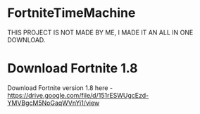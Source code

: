 # FortniteTimeMachine

THIS PROJECT IS NOT MADE BY ME, I MADE IT AN ALL IN ONE DOWNLOAD.

# Download Fortnite 1.8

Download Fortnite version 1.8 here - https://drive.google.com/file/d/151rESWUgcEzd-YMVBgcM5NoGaqWVnYi1/view
